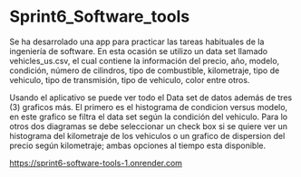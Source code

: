 # Sprint6_Software_tools
Se ha desarrolado una app para practicar las tareas habituales de la ingeniería de software. En esta ocasión se utilizo un data set llamado vehicles_us.csv, el cual contiene la información del precio, año, modelo, condición, número de cilindros, tipo de combustible, kilometraje, tipo de vehiculo, tipo de transmisión, tipo de vehiculo, color entre otros.

Usando el aplicativo se puede ver todo el Data set de datos además de tres (3) graficos más. El primero es el histograma de condicion versus modelo, en este grafico se filtra el data set según la condición del vehiculo. Para lo otros dos diagramas se debe seleccionar un check box si se quiere ver un histograma del kilometraje de los vehiculos o un grafico de dispersion del precio según kilometraje; ambas opciones al tiempo esta disponible.

https://sprint6-software-tools-1.onrender.com

